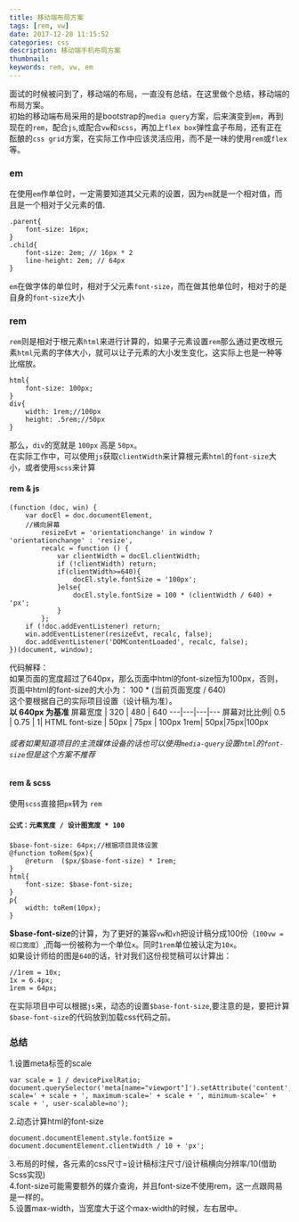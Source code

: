 ```yaml
---
title: 移动端布局方案
tags: [rem, vw]
date: 2017-12-28 11:15:52
categories: css
description: 移动端手机布局方案
thumbnail:
keywords: rem, vw, em
---
```

面试的时候被问到了，移动端的布局，一直没有总结，在这里做个总结，移动端的布局方案。  
初始的移动端布局采用的是bootstrap的`media query`方案，后来演变到`em`，再到现在的`rem`，配合`js`,或配合`vw`和`scss`，再加上`flex box`弹性盒子布局，还有正在酝酿的`css grid`方案，在实际工作中应该灵活应用，而不是一味的使用`rem`或`flex`等。
### em
在使用`em`作单位时，一定需要知道其父元素的设置，因为`em`就是一个相对值，而且是一个相对于父元素的值.  
```
.parent{
    font-size: 16px;
}
.child{
    font-size: 2em; // 16px * 2
    line-height: 2em; // 64px
}
```
`em`在做字体的单位时，相对于父元素`font-size`，而在做其他单位时，相对于的是自身的`font-size`大小
### rem
`rem`则是相对于根元素`html`来进行计算的，如果子元素设置`rem`那么通过更改根元素`html`元素的字体大小，就可以让子元素的大小发生变化，这实际上也是一种等比缩放。   
```
html{
    font-size: 100px;
}
div{
    width: 1rem;//100px
    height: .5rem;//50px
}
```
那么，`div`的宽就是 `100px` 高是 `50px`。  
在实际工作中，可以使用`js`获取`clientWidth`来计算根元素`html`的`font-size`大小，或者使用`scss`来计算
#### rem & js
```
(function (doc, win) {
    var docEl = doc.documentElement,
    //横向屏幕
        resizeEvt = 'orientationchange' in window ? 'orientationchange' : 'resize',
        recalc = function () {
            var clientWidth = docEl.clientWidth;
            if (!clientWidth) return;
            if(clientWidth>=640){
                docEl.style.fontSize = '100px';
            }else{
                docEl.style.fontSize = 100 * (clientWidth / 640) + 'px';
            }
        };
    if (!doc.addEventListener) return;
    win.addEventListener(resizeEvt, recalc, false);
    doc.addEventListener('DOMContentLoaded', recalc, false);
})(document, window);
```
代码解释：  
如果页面的宽度超过了640px，那么页面中html的font-size恒为100px，否则，页面中html的font-size的大小为： 100 * (当前页面宽度 / 640)  
这个要根据自己的实际项目设置（设计稿为准）。  
**以 640px 为基准**
屏幕宽度 | 320 | 480 | 640 
---|---|---|---
 屏幕对比比例| 0.5 | 0.75 | 1| 
HTML font-size | 50px | 75px | 100px
1rem| 50px|75px|100px
###### 或者如果知道项目的主流媒体设备的话也可以使用`media-query`设置`html`的`font-size`但是这个方案不推荐

#### rem & scss
使用`scss`直接把`px`转为  `rem`  
#### `公式：元素宽度 / 设计图宽度 * 100`
```
$base-font-size: 64px;//根据项目具体设置
@function toRem($px){
    @return  ($px/$base-font-size) * 1rem;
}
html{
    font-size: $base-font-size;
}
p{
    width: toRem(10px);
}
```
**$base-font-size**的计算，为了更好的兼容`vw`和`vh`把设计稿分成100份（`100vw = 视口宽度`）,而每一份被称为一个单位`x`。同时`1rem`单位被认定为`10x`。  
如果设计师给的图是`640`的话，针对我们这份视觉稿可以计算出：
```
//1rem = 10x;
1x = 6.4px;
1rem = 64px;
```
在实际项目中可以根据`js`来，动态的设置`$base-font-size`,要注意的是，要把计算`$base-font-size`的代码放到加载css代码之前。
### 总结
1.设置meta标签的scale
```
var scale = 1 / devicePixelRatio;
document.querySelector('meta[name="viewport"]').setAttribute('content','initial-scale=' + scale + ', maximum-scale=' + scale + ', minimum-scale=' + scale + ', user-scalable=no');
```
2.动态计算html的font-size
```
document.documentElement.style.fontSize = document.documentElement.clientWidth / 10 + 'px';

```
3.布局的时候，各元素的css尺寸=设计稿标注尺寸/设计稿横向分辨率/10(借助Scss实现)  
4.font-size可能需要额外的媒介查询，并且font-size不使用rem，这一点跟网易是一样的。  
5.设置max-width，当宽度大于这个max-width的时候，左右居中。
